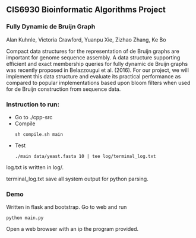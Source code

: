 ## CIS6930 Bioinformatic Algorithms Project
### Fully Dynamic de Bruijn Graph

Alan Kuhnle, Victoria Crawford, Yuanpu Xie, Zizhao Zhang, Ke Bo

Compact data structures for the representation of de Bruijn graphs are important for genome sequence assembly. A data structure supporting efficient and exact membership queries for fully dynamic de Bruijn graphs was recently proposed in Belazzougui et al. (2016). For our project, we will implement this data structure and evaluate its practical performance as compared to popular implementations based upon bloom filters when used for de Bruijn construction from sequence data.


### Instruction to run:
- Go to ./cpp-src
- Compile
    ```
    sh compile.sh main
    ```
- Test
    ```
    ./main data/yeast.fasta 10 | tee log/terminal_log.txt
    ```

log.txt is written in log/.

terminal_log.txt save all system output for python parsing.

### Demo
Written in flask and bootstrap. Go to web and run 
```
python main.py
```
Open a web browser with an ip the program provided.
